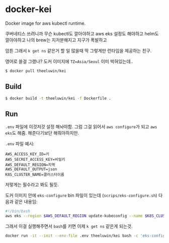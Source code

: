 # docker-kei

Docker image for aws kubectl runtime.

쿠버네티스 쓰려니까 무슨 kubectl도 깔아야하고 aws eks 설정도 해야하고 helm도 깔아야하고 나의 brew는 지저분해지고 지구가 폭발하고

암튼 그래서 `k get ns` 같은거 할 일 많을때 딱 그렇게만 런타임을 제공하는 친구.

영어로 쓸걸 그랬나? 도커 이미지에 `TZ=Asia/Seoul` 이미 박혀있는데..

```bash
$ docker pull theeluwin/kei
```

## Build

```bash
$ docker build -t theeluwin/kei -f Dockerfile .
```

## Run

`.env` 파일에 이것저것 설정 해놔야함. 그럼 그걸 읽어서 `aws configure`가 되고 `aws eks`도 해줌. 해준다기보단 해줘야하지만.

`.env` 파일 예시:

```
AWS_ACCESS_KEY_ID=키
AWS_SECRET_ACCESS_KEY=비밀키
AWS_DEFAULT_REGION=지역
AWS_DEFAULT_OUTPUT=json
K8S_CLUSTER_NAME=클러스터이름
```

저렇게는 필수라고 봐도 될듯.

도커 이미지 안에 `eks-configure` bin 파일이 있는데 (`scrips/eks-configure.sh`) 다음과 같은 내용임:

```bash
#!/bin/bash
aws eks --region $AWS_DEFAULT_REGION update-kubeconfig --name $K8S_CLUSTER_NAME
```

그래서 이걸 실행해주면서 `bash`를 키면 이제 `k get ns` 같은게 되는것.

```bash
docker run -it --init --env-file .env theeluwin/kei bash -c 'eks-configure && bash'
```

